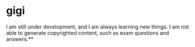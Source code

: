# gigi
I am still under development, and I am always learning new things. I am not able to generate copyrighted content, such as exam questions and answers.**
